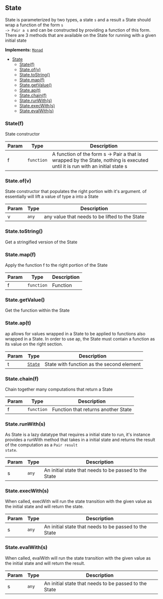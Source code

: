 <a name="State"></a>

## State
State is parameterized by two types, a state <code>s</code> and a result <code>a</code>
State should wrap a function of the form <code>s -> Pair a s</code> and can be constructed by providing a function of this form. There are 3 methods that are available on the State for running with a given initial state

**Implements:** <code>[Monad](https://github.com/fantasyland/fantasy-land#monad)</code>

- [State](#state)
  - [State(f)](#statef)
  - [State.of(v)](#stateofv)
  - [State.toString()](#statetostring)
  - [State.map(f)](#statemapf)
  - [State.getValue()](#stategetvalue)
  - [State.ap(t)](#stateapt)
  - [State.chain(f)](#statechainf)
  - [State.runWith(s)](#staterunwiths)
  - [State.execWith(s)](#stateexecwiths)
  - [State.evalWith(s)](#stateevalwiths)

<a name="new_State_new"></a>

### State(f)
State constructor


| Param | Type | Description |
| --- | --- | --- |
| f | <code>function</code> | A function of the form s -> Pair a that is wrapped by the State, nothing is executed until it is run with an initial state s |

<a name="State.of"></a>

### State.of(v)
State constructor that populates the right portion with it's argument. of essentially will lift a value of type a into a State


| Param | Type | Description |
| --- | --- | --- |
| v | <code>any</code> | any value that needs to be lifted to the State |


<a name="State.toString"></a>

### State.toString()
Get a stringified version of the State

<a name="State.map"></a>

### State.map(f)
Apply the function f to the right portion of the State

| Param | Type | Description |
| --- | --- | --- |
| f | <code>function</code> | Function |

<a name="State.getValue"></a>

### State.getValue()
Get the function within the State

<a name="State.ap"></a>

### State.ap(t)
ap allows for values wrapped in a State to be applied to functions also wrapped in a State. In order to use ap, the State must contain a function as its value on the right section.

| Param | Type | Description |
| --- | --- | --- |
| t | [<code>State</code>](#State) | State with function as the second element |

<a name="State.chain"></a>

### State.chain(f)
Chain together many computations that return a State

| Param | Type | Description |
| --- | --- | --- |
| f | <code>function</code> | Function that returns another State |

<a name="State.runWith"></a>

### State.runWith(s)
As State is a lazy datatype that requires a initial state to run, it's instance provides a runWith method that takes in a initial state and returns the result of the computation as a <code>Pair result state</code>.

| Param | Type | Description |
| --- | --- | --- |
| s | <code>any</code> | An initial state that needs to be passed to the State |

<a name="State.execWith"></a>

### State.execWith(s)
When called, execWith will run the state transition with the given value as the initial state and will return the state.

| Param | Type | Description |
| --- | --- | --- |
| s | <code>any</code> | An initial state that needs to be passed to the State |

<a name="State.evalWith"></a>

### State.evalWith(s)
When called, evalWith will run the state transition with the given value as the initial state and will return the result.

| Param | Type | Description |
| --- | --- | --- |
| s | <code>any</code> | An initial state that needs to be passed to the State |
